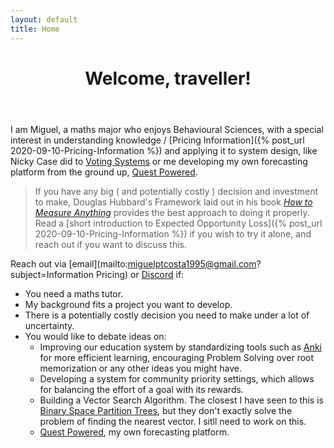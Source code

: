 ```yaml
---
layout: default
title: Home
---
```


<div class="text-center">
  <p>
    <i class="fa fa-users fa-3x"></i>
  </p>
</div>

<header>
  <h1 class="landing-title">Welcome, traveller!</h1>
</header>

I am Miguel, a maths major who enjoys Behavioural Sciences, with a special interest in understanding knowledge / [Pricing Information]({% post_url 2020-09-10-Pricing-Information %}) and applying it to system design, like Nicky Case did to [Voting Systems](https://ncase.me/ballot/) or me developing my own forecasting platform from the ground up, [Quest Powered](https://questpowered.com).

> If you have any big ( and potentially costly ) decision and investment to make, Douglas Hubbard's Framework laid out in his book [*How to Measure Anything*](https://www.goodreads.com/book/show/444653.How_to_Measure_Anything) provides the best approach to doing it properly. Read a [short introduction to Expected Opportunity Loss]({% post_url 2020-09-10-Pricing-Information %}) if you wish to try it alone, and reach out if you want to discuss this.

Reach out via [email](mailto:miguelptcosta1995@gmail.com?subject=Information Pricing) or [Discord](https://discord.gg/Wd4UV4A) if:

- You need a maths tutor.
- My background fits a project you want to develop.
- There is a potentially costly decision you need to make under a lot of uncertainty.
- You would like to debate ideas on:
  - Improving our education system by standardizing tools such as [Anki](https://apps.ankiweb.net/) for more efficient learning, encouraging Problem Solving over root memorization or any other ideas you might have.
  - Developing a system for community priority settings, which allows for balancing the effort of a goal with its rewards.
  - Building a Vector Search Algorithm. The closest I have seen to this is [Binary Space Partition Trees](https://en.wikipedia.org/wiki/Binary_space_partitioning), but they don't exactly solve the problem of finding the nearest vector. I sitll need to work on this.
  - [Quest Powered](https://questpowered.com), my own forecasting platform.

